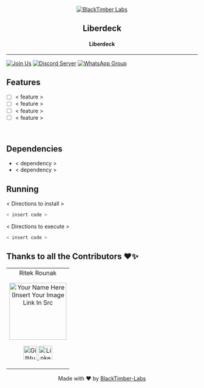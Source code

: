 <p align="center">
<a href="https://blacktimberlabs.xyz">
	<img src="https://user-images.githubusercontent.com/64047505/131963549-c128736a-ffa0-4f26-91bc-a5ddcff7f4af.png" alt="BlackTimber Labs"/>
</a>
	<h2 align="center"> Liberdeck </h2>
	<h4 align="center"> Liberdeck </h4>
</p>

---
[![Join Us](https://img.shields.io/badge/Join%20Us-BlackTimber--Labs-green)](https://github.com/BlackTimber-Labs/join-us)
[![Discord Server](https://img.shields.io/badge/Discord-Join-blue)](https://discord.gg/up4JGVbZ8G)
[![WhatsApp Group](https://img.shields.io/badge/WhatsApp-Group-orange)](https://chat.whatsapp.com/CVrBjAtYqxs6d7GFqZmhrR)
    

## Features
- [ ]  < feature >
- [ ]  < feature >
- [ ]  < feature >
- [ ]  < feature >

<br>

## Dependencies
 - < dependency >
 - < dependency >


## Running


< Directions to install > 
```bash
< insert code >
```

< Directions to execute >

```bash
< insert code >
```
  
## Thanks to all the Contributors ❤️✨
  
<table>
	<tr align="center">
		<td>
		Ritek Rounak
		<p align="center">
			<img src = "https://avatars.githubusercontent.com/u/64047505" width="150" height="150" alt="Your Name Here (Insert Your Image Link In Src">
		</p>
			<p align="center">
				<a href = "https://github.com/RITEKROUNAK">
					<img src = "http://www.iconninja.com/files/241/825/211/round-collaboration-social-github-code-circle-network-icon.svg" width="36" height = "36" alt="GitHub"/>
				</a>
				<a href = "https://www.linkedin.com/in/ritek-rounak">
					<img src = "http://www.iconninja.com/files/863/607/751/network-linkedin-social-connection-circular-circle-media-icon.svg" width="36" height="36" alt="LinkedIn"/>
				</a>
			</p>
		</td>
	</tr>
</table>

<p align="center">
	Made with ❤ by <a href="https://blacktimberlabs.xyz">BlackTimber-Labs</a>
</p>
